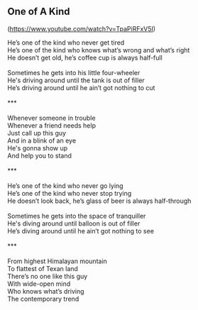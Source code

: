 ## One of A Kind
(https://www.youtube.com/watch?v=TpaPiRFxV5I)

He’s one of the kind who never get tired \
He’s one of the kind who knows what’s wrong and what’s right \
He doesn’t get old, he’s coffee cup is always half-full \
\
Sometimes he gets into his little four-wheeler \
He's driving around until the tank is out of filler \
He’s driving around until he ain’t got nothing to cut \
\
*** \
\
Whenever someone in trouble \
Whenever a friend needs help \
Just call up this guy \
And in a blink of an eye \
He's gonna show up \
And help you to stand \
\
*** \
\
He’s one of the kind who never go lying \
He’s one of the kind who never stop trying \
He doesn’t look back, he’s glass of beer is always half-through \
\
Sometimes he gets into the space of tranquiller \
He's diving around until balloon is out of filler \
He’s diving around until he ain’t got nothing to see \
\
*** \
\
From highest Himalayan mountain \
To flattest of Texan land \
There’s no one like this guy \
With wide-open mind \
Who knows what’s driving \
The contemporary trend
